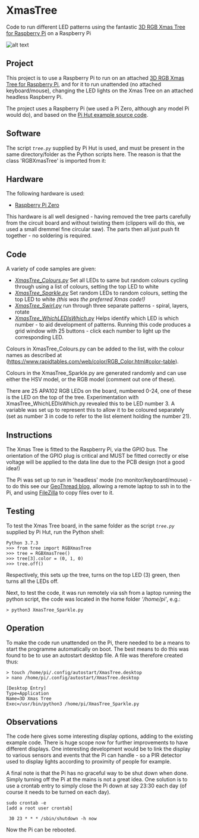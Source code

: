 # XmasTree
 Code to run different LED patterns using the fantastic [3D RGB Xmas Tree for Raspberry Pi](https://thepihut.com/products/3d-rgb-xmas-tree-for-raspberry-pi) on a Raspberry Pi

 ![alt text](https://github.com/rendzina/XmasTree/blob/master/images/Xmas_Tree.gif "Xmas Tree")

 ## Project
 This project is to use a Raspberry Pi to run on an attached [3D RGB Xmas Tree for Raspberry Pi](https://thepihut.com/products/3d-rgb-xmas-tree-for-raspberry-pi), and for it to run unattended (no attached keyboard/mouse), changing the LED lights on the Xmas Tree on an attached headless Raspberry Pi.

 The project uses a Raspberry Pi (we used a Pi Zero, although any model Pi would do), and based on the [Pi Hut example source code](https://github.com/ThePiHut/rgbxmastree#rgbxmastree).

 ## Software
 The script *`tree.py`* supplied by Pi Hut is used, and must be present in the same directory/folder as the Python scripts here. The reason is that the class 'RGBXmasTree' is imported from it:

 ## Hardware
 The following hardware is used:
 - [Raspberry Pi Zero](https://www.raspberrypi.org/products/raspberry-pi-zero-w/)

This hardware is all well designed - having removed the tree parts carefully from the circuit board and without twisting them (clippers will do this, we used a small dremmel fine circular saw). The parts then all just push fit together - no soldering is required.

 ## Code
 A variety of code samples are given:
 - *[XmasTree_Colours.py](./XmasTree_Colours.py)* Set all LEDs to same but random colours cycling through using a list of colours, setting the top LED to white
 - *[XmasTree_Sparkle.py](./XmasTree_Sparkle.py)* Set random LEDs to random colours, setting the top LED to white *(this was the preferred Xmas code!)*
 - *[XmasTree_Swirl.py](./XmasTree_Swirl.py)* run through three separate patterns - spiral, layers, rotate
 - *[XmasTree_WhichLEDIsWhich.py](./XmasTree_WhichLEDIsWhich.py)* Helps identify which LED is which number - to aid development of patterns. Running this code produces a grid window with 25 buttons - click each number to light up the corresponding LED. 

 Colours in XmasTree_Colours.py can be added to the list, with the colour names as described at (https://www.rapidtables.com/web/color/RGB_Color.html#color-table).

 Colours in the XmasTree_Sparkle.py are generated randomly and can use either the HSV model, or the RGB model (comment out one of these).

 There are 25 APA102 RGB LEDs on the board, numbered 0-24, one of these is the LED on the top of the tree. Experimentation with XmasTree_WhichLEDIsWhich.py revealed this to be LED number 3. A variable was set up to represent this to allow it to be coloured separately (set as number 3 in code to refer to the list element holding the number 21).

 ## Instructions
 The Xmas Tree is fitted to the Raspberry Pi, via the GPIO bus. The orientation of the GPIO plug is critical and MUST be fitted correctly or else voltage will be applied to the data line due to the PCB design (not a good idea!)

 The Pi was set up to run in 'headless' mode (no monitor/keyboard/mouse) - to do this see our [GeoThread blog](http://www.geothread.net/?s=headless), allowing a remote laptop to ssh in to the Pi, and using [FileZilla](https://filezilla-project.org) to copy files over to it.

 ## Testing
 To test the Xmas Tree board, in the same folder as the script *`tree.py`* supplied by Pi Hut, run the Python shell:
 ```
 Python 3.7.3
 >>> from tree import RGBXmasTree
 >>> tree = RGBXmasTree()
 >>> tree[3].color = (0, 1, 0)
 >>> tree.off()
 ```
 Respectively, this sets up the tree, turns on the top LED (3) green, then turns all the LEDs off.

 Next, to test the code, it was run remotely via ssh from a laptop running the python script, the code was located in the home folder *'/home/pi'*, e.g.:
 ```
 > python3 XmasTree_Sparkle.py
 ```

 ## Operation
  To make the code run unattended on the Pi, there needed to be a means to start the programme automatically on boot. The best means to do this was found to be to use an autostart desktop file. A file was therefore created thus:
 ```
 > touch /home/pi/.config/autostart/XmasTree.desktop
 > nano /home/pi/.config/autostart/XmasTree.desktop

 [Desktop Entry]
 Type=Application
 Name=3D Xmas Tree
 Exec=/usr/bin/python3 /home/pi/XmasTree_Sparkle.py
 ```

 ## Observations
 The code here gives some interesting display options, adding to the existing example code. There is huge scope now for further improvements to have different displays. One interesting development would be to link the display to various sensors and events that the Pi can handle - so a PIR detector used to display lights according to proximity of people for example.

 A final note is that the Pi has no graceful way to be shut down when done. Simply turning off the Pi at the mains is not a great idea. One solution is to use a crontab entry to simply close the Pi down at say 23:30 each day (of course it needs to be turned on each day).
```
sudo crontab -e
[add a root user crontab]

 30 23 * * * /sbin/shutdown -h now
```
Now the Pi can be rebooted.
